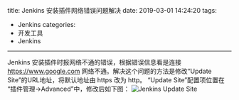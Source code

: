 title: Jenkins 安装插件网络错误问题解决
date: 2019-03-01 14:24:20
tags:
- Jenkins
categories:
- 开发工具
- Jenkins
---

Jenkins 安装插件时报网络不通的错误，根据错误信息看是连接 https://www.google.com 网络不通。解决这个问题的方法是修改“Update Site”的URL地址，将默认地址由 https 改为 http。
“Update Site”配置项位置在 “插件管理->Advanced”中，修改后如下图：
![Jenkins Update Site](/uploads/20190301/jenkinsUpdateSite.png)
